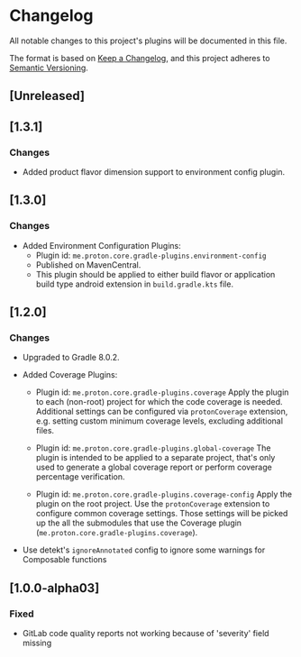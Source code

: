 # Changelog
All notable changes to this project's plugins will be documented in this file.

The format is based on [Keep a Changelog](https://keepachangelog.com/en/1.0.0/),
and this project adheres to [Semantic Versioning](https://semver.org/spec/v2.0.0.html).

## [Unreleased]

## [1.3.1]

### Changes

- Added product flavor dimension support to environment config plugin. 

## [1.3.0]

### Changes

- Added Environment Configuration Plugins:
    - Plugin id: `me.proton.core.gradle-plugins.environment-config`
    - Published on MavenCentral.
    - This plugin should be applied to either build flavor or application build type android extension in `build.gradle.kts` file.

## [1.2.0]

### Changes

- Upgraded to Gradle 8.0.2.
- Added Coverage Plugins:
    - Plugin id: `me.proton.core.gradle-plugins.coverage`
      Apply the plugin to each (non-root) project for which the code coverage is needed.
      Additional settings can be configured via `protonCoverage` extension,
      e.g. setting custom minimum coverage levels, excluding additional files.

    - Plugin id: `me.proton.core.gradle-plugins.global-coverage`
      The plugin is intended to be applied to a separate project, that's only used to
      generate a global coverage report or perform coverage percentage verification.

    - Plugin id: `me.proton.core.gradle-plugins.coverage-config`
      Apply the plugin on the root project.
      Use the `protonCoverage` extension to configure common coverage settings.
      Those settings will be picked up the all the submodules that
      use the Coverage plugin (`me.proton.core.gradle-plugins.coverage`).

- Use detekt's `ignoreAnnotated` config to ignore some warnings for Composable functions

## [1.0.0-alpha03]

### Fixed

- GitLab code quality reports not working because of 'severity' field missing

